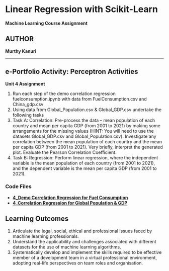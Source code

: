# Linear Regression with Scikit-Learn

**Machine Learning Course Assignment**

## AUTHOR

**Murthy Kanuri**


---

## e-Portfolio Activity: Perceptron Activities

**Unit 4 Assignment**

1) Run each step of the demo correlation regression fuelconsumption.ipynb with data from FuelConsumption.csv and China_gdp.csv
2) Using data from Global_Population.csv & Global_GDP.csv undertake the following tasks
3) Task A: Correlation: Pre-process the data – mean population of each country and mean per capita GDP (from 2001 to 2021) by making some arrangements for the missing values (HINT: You will need to use the datasets Global_GDP.csv and Global_Population.csv). Investigate any correlation between the mean population of each country and the mean per capita GDP (from 2001 to 2021). Very briefly, interpret the generated plot. Evaluate the Pearson Correlation Coefficient.
4) Task B: Regression: Perform linear regression, where the independent variable is the mean population of each country (from 2001 to 2021), and the dependent variable is the mean per capita GDP (from 2001 to 2021).

### Code Files

- **[4\_Demo Correlation Regression for Fuel Consumption](https://github.com/m-kanuri/m-kanuri.github.io/blob/main/MachineLearning/Unit04/Unit04_demo_correlation_regression_fuel_consumption.ipynb)**
- **[4\_Correlation Regression for Global Population & GDP](https://github.com/m-kanuri/m-kanuri.github.io/blob/main/MachineLearning/Unit04/Unit04_Correlation_regression_Global.ipynb)**

## Learning Outcomes
1) Articulate the legal, social, ethical and professional issues faced by machine learning professionals.
2) Understand the applicability and challenges associated with different datasets for the use of machine learning algorithms.
3) Systematically develop and implement the skills required to be effective member of a development team in a virtual professional environment, adopting real-life perspectives on team roles and organisation.


